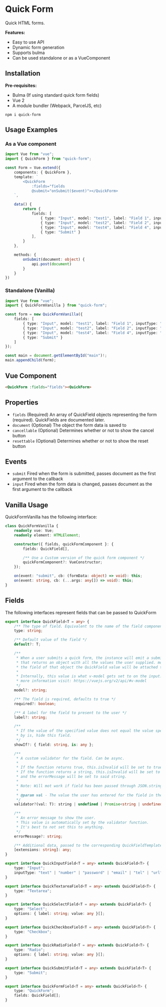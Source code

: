 # Quick Form

Quick HTML forms.

**Features:**

- Easy to use API
- Dynamic form generation
- Supports bulma
- Can be used standalone or as a VueComponent

## Installation

**Pre-requisites:**

- Bulma (If using standard quick form fields)
- Vue 2
- A module bundler (Webpack, ParcelJS, etc)

`npm i quick-form`

## Usage Examples

### As a Vue component

```typescript
import Vue from "vue";
import { QuickForm } from "quick-form";

const Form = Vue.extend({
    components: { QuickForm },
    template: `
        <QuickForm
            :fields="fields
            @submit="onSubmit($event)"></QuickForm>
    `,

    data() {
        return {
            fields: [
                { type: "Input", model: "test1", label: "Field 1", inputType: "text" },
                { type: "Input", model: "test2", label: "Field 2", inputType: "text" },
                { type: "Input", model: "test4", label: "Field 4", inputType: "number" },
                { type: "Submit" }
            ],
        }
    },

    methods: {
        onSubmit(document: object) {
            api.post(document)
        }
    }
})
```

### Standalone (Vanilla)

```typescript
import Vue from "vue";
import { QuickFormVanilla } from "quick-form";

const form = new QuickFormVanilla({
    fields: [
        { type: "Input", model: "test1", label: "Field 1", inputType: "text" },
        { type: "Input", model: "test2", label: "Field 2", inputType: "text" },
        { type: "Input", model: "test4", label: "Field 4", inputType: "number" },
        { type: "Submit" }
    ]
});

const main = document.getElementById("main")!;
main.appendChild(form);
```

## Vue Component

```html
<QuickForm :fields="fields"><QuickForm>
```

## Properties

- `fields` (Required) An array of QuickField objects representing the form (required). QuickFields are documented later.
- `document` (Optional) The object the form data is saved to
- `cancellable` (Optional) Determines whether or not to show the cancel button
- `resettable` (Optional) Determines whether or not to show the reset button

## Events

- `submit` Fired when the form is submitted, passes document as the first argument to the callback
- `input` Fired when the form data is changed, passes document as the first argument to the callback

## Vanilla Usage

QuickFormVanilla has the following interface:

```typescript
class QuickFormVanilla {
    readonly vue: Vue;
    readonly element: HTMLElement;

    constructor({ fields, quickFormComponent }: {
        fields: QuickField[],

        /** Use a Custom version of the quick form component */
        quickFormComponent?: VueConstructor;
    });

    on(event: "submit", cb: (formData: object) => void): this;
    on(event: string, cb: (...args: any[]) => void): this;
}
```

## Fields

The following interfaces represent fields that can be passed to QuickForm

```typescript
export interface QuickField<T = any> {
    /** The type of field. Equivalent to the name of the field component. */
    type: string;

    /** Default value of the field */
    default?: T;

    /**
     * When a user submits a quick form, the instance will emit a submit event
     * that returns an object with all the values the user supplied. model represents
     * the field of that object the QuickField value will be attached to.
     *
     * Internally, this value is what v-model gets set to on the input. For
     * more information visit: https://vuejs.org/v2/api/#v-model
     */
    model?: string;

    /** The field is required, defaults to true */
    required?: boolean;

    /** A label for the field to present to the user */
    label?: string;

    /**
     * If the value of the specified value does not equal the value specified
     * by is, hide this field.
     */
    showIf?: { field: string, is: any };

    /**
     * A custom validator for the field. Can be async.
     *
     * If the function returns true, this.isInvalid will be set to true.
     * If the function returns a string, this.isInvalid will be set to true
     * and the errorMessage will be set to said string.
     *
     * Note: Will mot work if field has been passed through JSON.stringify.
     *
     * @param val - The value the user has entered for the field in the form
     */
    validator?(val: T): string | undefined | Promise<string | undefined>;

    /**
     * An error message to show the user.
     * This value is automatically set by the validator function.
     * It's best to not set this to anything.
     */
    errorMessage?: string;

    /** Additional data, passed to the corresponding QuickFieldTemplate of this type */
    [extensions: string]: any;
}

export interface QuickInputField<T = any> extends QuickField<T> {
    type: "Input";
    inputType: "text" | "number" | "password" | "email" | "tel" | "url" | "color";
}

export interface QuickTextareaField<T = any> extends QuickField<T> {
    type: "Textarea";
}

export interface QuickSelectField<T = any> extends QuickField<T> {
    type: "Select";
    options: { label: string; value: any }[];
}

export interface QuickCheckboxField<T = any> extends QuickField<T> {
    type: "Checkbox";
}

export interface QuickRadioField<T = any> extends QuickField<T> {
    type: "Radio";
    options: { label: string; value: any }[];
}

export interface QuickSubmitField<T = any> extends QuickField<T> {
    type: "Submit";
}

export interface QuickFormField<T = any> extends QuickField<T> {
    type: "QuickForm";
    fields: QuickField[];
}
```
